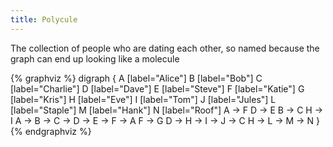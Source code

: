 ```yaml
---
title: Polycule
---
```

The collection of people who are dating each other, so named because the graph can end up looking like a molecule


{% graphviz %}
digraph {
    A [label="Alice"]
    B [label="Bob"]
    C [label="Charlie"]
    D [label="Dave"]
    E [label="Steve"]
    F [label="Katie"]
    G [label="Kris"]
    H [label="Eve"]
    I [label="Tom"]
    J [label="Jules"]
    L [label="Staple"]
    M [label="Hank"]
    N [label="Roof"]
  A -> F
  D -> E
  B -> C
  H -> I
  A -> B -> C -> D -> E -> F -> A
  F -> G
  D -> H -> I -> J -> C
  H -> L -> M -> N
}
{% endgraphviz %}